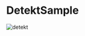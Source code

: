# DetektSample

![detekt](https://github.com/yanzm/DetektSample/actions/workflows/main.yml/badge.svg)
